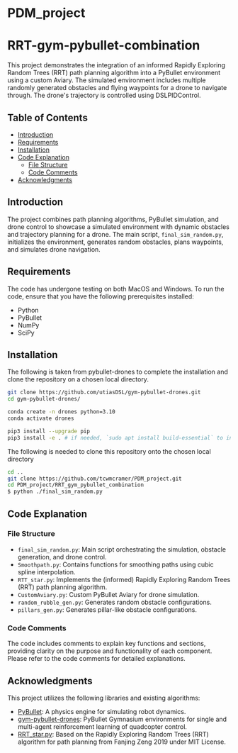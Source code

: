 # PDM_project

# RRT-gym-pybullet-combination

This project demonstrates the integration of an informed Rapidly Exploring Random Trees (RRT) path planning algorithm into a PyBullet environment using a custom Aviary. The simulated environment includes multiple randomly generated obstacles and flying waypoints for a drone to navigate through. The drone's trajectory is controlled using DSLPIDControl.

## Table of Contents

- [Introduction](#introduction)
- [Requirements](#requirements)
- [Installation](#installation)
- [Code Explanation](#code-explanation)
  - [File Structure](#file-structure)
  - [Code Comments](#code-comments)
- [Acknowledgments](#acknowledgments)

## Introduction

The project combines path planning algorithms, PyBullet simulation, and drone control to showcase a simulated environment with dynamic obstacles and trajectory planning for a drone. The main script, `final_sim_random.py`, initializes the environment, generates random obstacles, plans waypoints, and simulates drone navigation.

## Requirements

The code has undergone testing on both MacOS and Windows. To run the code, ensure that you have the following prerequisites installed:

- Python
- PyBullet
- NumPy
- SciPy

## Installation

The following is taken from pybullet-drones to complete the installation and clone the repository on a chosen local directory.

```bash
git clone https://github.com/utiasDSL/gym-pybullet-drones.git
cd gym-pybullet-drones/

conda create -n drones python=3.10
conda activate drones

pip3 install --upgrade pip
pip3 install -e . # if needed, `sudo apt install build-essential` to install `gcc` and build `pybullet`
```

The following is needed to clone this repository onto the chosen local directory

```bash
cd .. 
git clone https://github.com/tcwmcramer/PDM_project.git
cd PDM_project/RRT_gym_pybullet_combination
$ python ./final_sim_random.py
```

## Code Explanation

### File Structure

- `final_sim_random.py`: Main script orchestrating the simulation, obstacle generation, and drone control.
- `Smoothpath.py`: Contains functions for smoothing paths using cubic spline interpolation.
- `RTT_star.py`: Implements the (informed) Rapidly Exploring Random Trees (RRT) path planning algorithm.
- `CustomAviary.py`: Custom PyBullet Aviary for drone simulation.
- `random_rubble_gen.py`: Generates random obstacle configurations.
- `pillars_gen.py`: Generates pillar-like obstacle configurations.

### Code Comments

The code includes comments to explain key functions and sections, providing clarity on the purpose and functionality of each component. Please refer to the code comments for detailed explanations.

## Acknowledgments

This project utilizes the following libraries and existing algorithms:

- [PyBullet](https://pybullet.org/): A physics engine for simulating robot dynamics.
- [gym-pybullet-drones](https://utiasdsl.github.io/gym-pybullet-drones/): PyBullet Gymnasium environments for single and multi-agent reinforcement learning of quadcopter control.
- [RRT_star.py](https://gist.github.com/fanjin-z/58e5eaa27a3dc004c3526ea82a92de80): Based on the Rapidly Exploring Random Trees (RRT) algorithm for path planning from Fanjing Zeng 2019 under MIT License.

